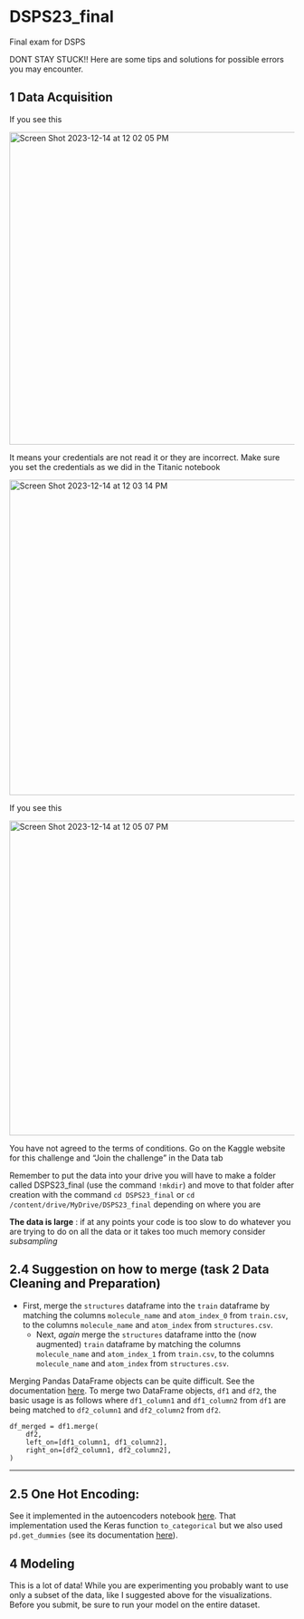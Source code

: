# DSPS23_final
Final exam for DSPS


DONT STAY STUCK!! Here are some tips and solutions for possible errors you may encounter. 

## 1 Data Acquisition

If you see this

<img width="552" alt="Screen Shot 2023-12-14 at 12 02 05 PM" src="https://github.com/fedhere/DSPS23_final/assets/1696902/840c8b79-5048-4165-80af-e07d0ec9f156">

It means your credentials are not read it or they are incorrect. Make sure you set the credentials as we did in the Titanic notebook

<img width="557" alt="Screen Shot 2023-12-14 at 12 03 14 PM" src="https://github.com/fedhere/DSPS23_final/assets/1696902/daf254cb-9b10-4015-96ab-7e44e2efa29b">

If you see this

<img width="556" alt="Screen Shot 2023-12-14 at 12 05 07 PM" src="https://github.com/fedhere/DSPS23_final/assets/1696902/bd05d20e-0a36-48f6-b7b7-a19f0242dc34">

You have not agreed to the terms of conditions. Go on the Kaggle website for this challenge and “Join the challenge” in the Data tab


Remember to put the data into your drive you will have to make a folder called DSPS23_final (use the command `!mkdir`) and move to that folder after creation with the command `cd DSPS23_final` or `cd /content/drive/MyDrive/DSPS23_final` depending on where you are

**The data is large** : if at any points your code is too slow to do whatever you are trying to do on all the data or it takes too much memory consider _subsampling_



## 2.4 Suggestion on how to merge (task 2 Data Cleaning and Preparation)
 - First, merge the `structures` dataframe into the `train` dataframe by matching the columns `molecule_name` and `atom_index_0` from `train.csv`, to the columns `molecule_name` and `atom_index` from `structures.csv`.
    - Next, _again_ merge the `structures` dataframe intto the (now augmented) `train` dataframe by matching the columns `molecule_name` and `atom_index_1` from `train.csv`, to the columns `molecule_name` and `atom_index` from `structures.csv`.

Merging Pandas DataFrame objects can be quite difficult. See the documentation [here](https://pandas.pydata.org/docs/reference/api/pandas.DataFrame.merge.html). To merge two DataFrame objects, `df1` and `df2`, the basic usage is as follows where `df1_column1` and `df1_column2` from `df1` are being matched to `df2_column1` and `df2_column2` from `df2`.

    df_merged = df1.merge(
        df2,
        left_on=[df1_column1, df1_column2],
        right_on=[df2_column1, df2_column2],
    )

***

## 2.5 One Hot Encoding: 
See it implemented in the autoencoders notebook [here](https://github.com/fedhere/DSPS_FBianco/blob/main/ClassDemos/DSPS2023_autoencoders_8dec23_solns.ipynb). That implementation used the Keras function `to_categorical` but we also used `pd.get_dummies` (see its documentation [here](https://pandas.pydata.org/docs/reference/api/pandas.get_dummies.html)).

## 4 Modeling

This is a lot of data! While you are experimenting you probably want to use only a subset of the data, like I suggested above for the visualizations. Before you submit, be sure to run your model on the entire dataset.
